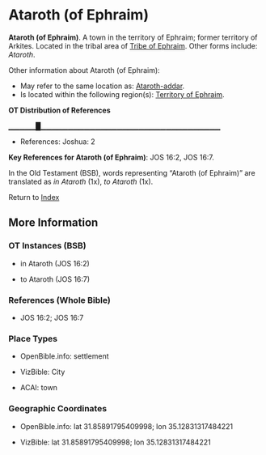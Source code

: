 # Ataroth (of Ephraim)
**Ataroth (of Ephraim)**. 
A town in the territory of Ephraim; former territory of Arkites. 
Located in the tribal area of [Tribe of Ephraim](../../../groups/md/acai/Ephraim.md). 
Other forms include: 
*Ataroth*. 




Other information about Ataroth (of Ephraim):


* May refer to the same location as: 
[Ataroth-addar](Ataroth-addar.md). 
* Is located within the following region(s): 
[Territory of Ephraim](TerritoryOfEphraim.md). 


**OT Distribution of References**

▁▁▁▁▁█▁▁▁▁▁▁▁▁▁▁▁▁▁▁▁▁▁▁▁▁▁▁▁▁▁▁▁▁▁▁▁▁▁
* References: Joshua: 2



**Key References for Ataroth (of Ephraim)**: 
JOS 16:2, JOS 16:7. 


In the Old Testament (BSB), words representing “Ataroth (of Ephraim)” are translated as 
*in Ataroth* (1x), *to Ataroth* (1x). 




Return to [Index](00-Index.md)

## More Information

### OT Instances (BSB)

* in Ataroth (JOS 16:2)

* to Ataroth (JOS 16:7)



### References (Whole Bible)

* JOS 16:2; JOS 16:7


### Place Types

* OpenBible.info: settlement

* VizBible: City

* ACAI: town



### Geographic Coordinates

* OpenBible.info: lat 31.85891795409998; lon 35.12831317484221

* VizBible: lat 31.85891795409998; lon 35.12831317484221





